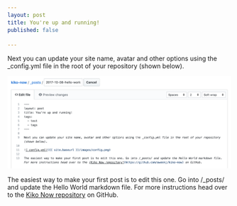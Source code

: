 ```yaml
---
layout: post
title: You're up and running!
published: false

---
```


Next you can update your site name, avatar and other options using the _config.yml file in the root of your repository (shown below).

![Post screenshot](/images/post-screenshot.png)

The easiest way to make your first post is to edit this one. Go into /_posts/ and update the Hello World markdown file. For more instructions head over to the [Kiko Now repository](https://github.com/aweekj/kiko-now) on GitHub.